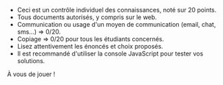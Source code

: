 - Ceci est un contrôle individuel des connaissances, noté sur 20 points.
- Tous documents autorisés, y compris sur le web.
- Communication ou usage d'un moyen de communication (email, chat, sms...) => 0/20.
- Copiage => 0/20 pour tous les étudiants concernés.
- Lisez attentivement les énoncés et choix proposés.
- Il est recommandé d'utiliser la console JavaScript pour tester vos solutions.

À vous de jouer !
